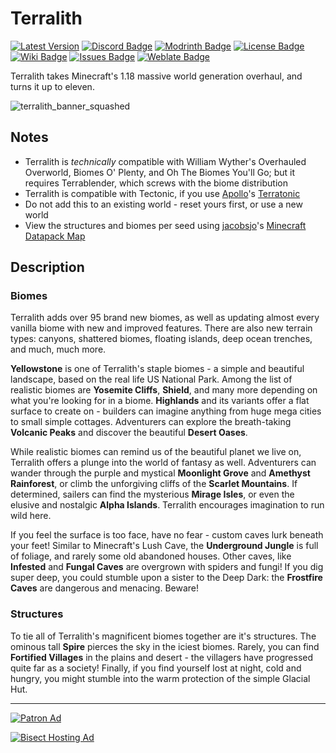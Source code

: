 # Terralith

[![Latest Version](https://img.shields.io/github/v/release/Stardust-Labs-MC/Terralith?color=blueviolet&logo=github "View latest release")](https://github.com/Stardust-Labs-MC/Terralith/releases) [![Discord Badge](https://img.shields.io/discord/738046951236567162?color=blue&logo=discord "Join our Discord Server")](https://discord.gg/stardustlabs) [![Modrinth Badge](https://img.shields.io/modrinth/dt/terralith?label=Modrinth&logo=modrinth "View our Modrinth page")](https://modrinth.com/mod/terralith) [![License Badge](https://img.shields.io/badge/license-Stardust_Labs-green "View the Stardust Labs License")](https://github.com/Stardust-Labs-MC/license) [![Wiki Badge](https://img.shields.io/badge/wiki-Miraheze-yellow "View our Wiki")](https://stardustlabs.miraheze.org) [![Issues Badge](https://img.shields.io/github/issues/Stardust-Labs-MC/Terralith?color=orange&logo=github "View or open an issue")](https://github.com/Stardust-Labs-MC/Terralith/issues) [![Weblate Badge](https://img.shields.io/weblate/progress/stardust-labs?server=https%3A%2F%2Fweblate.catter.dev&logo=weblate "Translate here")](https://weblate.catter.dev/projects/stardust-labs)

Terralith takes Minecraft's 1.18 massive world generation overhaul, and turns it up to eleven.

![terralith_banner_squashed](https://user-images.githubusercontent.com/63272345/224816673-7f074733-da85-4673-a7b0-3362651c4dbd.png)

## Notes
- Terralith is *technically* compatible with William Wyther's Overhauled Overworld, Biomes O' Plenty, and Oh The Biomes You'll Go; but it requires Terrablender, which screws with the biome distribution
- Terralith is compatible with Tectonic, if you use [Apollo](https://github.com/ApolloDatapacks)'s [Terratonic](https://www.planetminecraft.com/data-pack/terratonic/)
- Do not add this to an existing world - reset yours first, or use a new world
- View the structures and biomes per seed using [jacobsjo](https://github.com/jacobsjo)'s [Minecraft Datapack Map](https://map.jacobsjo.eu/)

## Description
### Biomes
Terralith adds over 95 brand new biomes, as well as updating almost every vanilla biome with new and improved features. There are also new terrain types: canyons, shattered biomes, floating islands, deep ocean trenches, and much, much more.

**Yellowstone** is one of Terralith's staple biomes - a simple and beautiful landscape, based on the real life US National Park. Among the list of realistic biomes are **Yosemite Cliffs**, **Shield**, and many more depending on what you're looking for in a biome. **Highlands** and its variants offer a flat surface to create on - builders can imagine anything from huge mega cities to small simple cottages. Adventurers can explore the breath-taking **Volcanic Peaks** and discover the beautiful **Desert Oases**.

While realistic biomes can remind us of the beautiful planet we live on, Terralith offers a plunge into the world of fantasy as well. Adventurers can wander through the purple and mystical **Moonlight Grove** and **Amethyst Rainforest**, or climb the unforgiving cliffs of the **Scarlet Mountains**. If determined, sailers can find the mysterious **Mirage Isles**, or even the elusive and nostalgic **Alpha Islands**. Terralith encourages imagination to run wild here.

If you feel the surface is too face, have no fear - custom caves lurk beneath your feet! Similar to Minecraft's Lush Cave, the **Underground Jungle** is full of foliage, and rarely some old abandoned houses. Other caves, like **Infested** and **Fungal Caves** are overgrown with spiders and fungi! If you dig super deep, you could stumble upon a sister to the Deep Dark: the **Frostfire Caves** are dangerous and menacing. Beware!

### Structures
To tie all of Terralith's magnificent biomes together are it's structures. The ominous tall **Spire** pierces the sky in the iciest biomes. Rarely, you can find **Fortified Villages** in the plains and desert - the villagers have progressed quite far as a society! Finally, if you find yourself lost at night, cold and hungry, you might stumble into the warm protection of the simple Glacial Hut.
__ __

[![Patron Ad](https://user-images.githubusercontent.com/63272345/224786738-7baefaf8-267f-41b6-8ac5-53cc4bd5707e.png "Join our Patreon!")](https://www.patreon.com/stardustlabs)

[![Bisect Hosting Ad](https://user-images.githubusercontent.com/63272345/224786219-f87f21d2-fb51-4d78-82df-a16e83fe25c9.png "Use code STARDUST")](https://www.bisecthosting.com/stardust)
